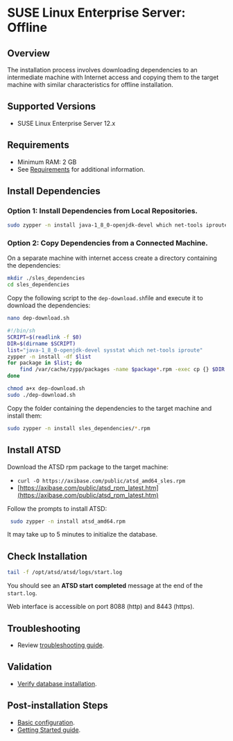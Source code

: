 # SUSE Linux Enterprise Server: Offline

## Overview

The installation process involves downloading dependencies to an intermediate machine with Internet access
and copying them to the target machine with similar characteristics for offline installation.

## Supported Versions

- SUSE Linux Enterprise Server 12.x

## Requirements

- Minimum RAM: 2 GB
- See [Requirements](../administration/requirements.md) for additional information.

## Install Dependencies

### Option 1: Install Dependencies from Local Repositories.

```sh
sudo zypper -n install java-1_8_0-openjdk-devel which net-tools iproute
```

### Option 2: Copy Dependencies from a Connected Machine.

On a separate machine with internet access create a directory containing the dependencies:

```sh
mkdir ./sles_dependencies
cd sles_dependencies
```

Copy the following script to the `dep-download.sh`file and execute it to download the dependencies:

```sh
nano dep-download.sh
```

```sh
#!/bin/sh
SCRIPT=$(readlink -f $0)
DIR=$(dirname $SCRIPT)
list="java-1_8_0-openjdk-devel sysstat which net-tools iproute"
zypper -n install -df $list
for package in $list; do
    find /var/cache/zypp/packages -name $package*.rpm -exec cp {} $DIR \;
done
```

```sh
chmod a+x dep-download.sh
sudo ./dep-download.sh
```

Copy the folder containing the dependencies to the target machine and install them:

```sh
sudo zypper -n install sles_dependencies/*.rpm
```

## Install ATSD

Download the ATSD rpm package to the target machine:

* `curl -O https://axibase.com/public/atsd_amd64_sles.rpm`
* [https://axibase.com/public/atsd_rpm_latest.htm](https://axibase.com/public/atsd_rpm_latest.htm)

Follow the prompts to install ATSD:

```sh
 sudo zypper -n install atsd_amd64.rpm
```

It may take up to 5 minutes to initialize the database.

## Check Installation

```sh
tail -f /opt/atsd/atsd/logs/start.log
```

You should see an **ATSD start completed** message at the end of the `start.log`.

Web interface is accessible on port 8088 (http) and 8443 (https).

## Troubleshooting

* Review [troubleshooting guide](troubleshooting.md).

## Validation

* [Verify database installation](verifying-installation.md).

## Post-installation Steps

* [Basic configuration](post-installation.md).
* [Getting Started guide](../tutorials/getting-started.md).
